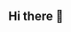 ## Hi there 👋



<!--
![Ashutosh's github activity graph](https://github-readme-activity-graph.vercel.app/graph?username=wang-er-s)
![Top Langs](https://github-readme-stats.vercel.app/api/top-langs/?username=wang-er-s) -->
